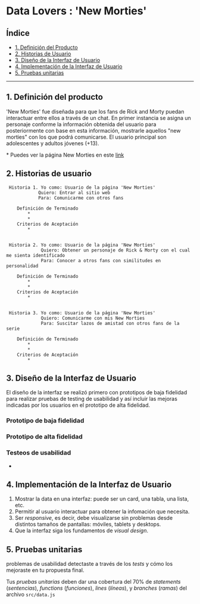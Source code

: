 # Data Lovers : 'New Morties' 

## Índice

* [1. Definición del Producto](#1-definición-del-producto)
* [2. Historias de Usuario](#2-historias-de-usuario)
* [3. Diseño de la Interfaz de Usuario](#3-diseño-de-la-interfaz-de-usuario)
* [4. Implementación de la Interfaz de Usuario](#4-implementación-de-la-interfaz-de-usuario)
* [5. Pruebas unitarias](#5-pruebas-unitarias)

***

## 1. Definición del producto

'New Morties' fue diseñada para que los fans de Rick and Morty puedan interactuar entre ellos a través de un chat. En primer instancia se asigna un personaje conforme la información obtenida del usuario para posteriormente con base en esta información, mostrarle aquellos "new morties" con los que podrá comunicarse. El usuario principal son adolescentes y adultos jóvenes (+13).

\* Puedes ver la página New Morties en este [link](https://)


## 2. Historias de usuario

     Historia 1. Yo como: Usuario de la página 'New Morties'
                Quiero: Entrar al sitio web
                Para: Comunicarme con otros fans
     
        Definición de Terminado 
            *
            *
        Criterios de Aceptación
            *


     Historia 2. Yo como: Usuario de la página 'New Morties'
                 Quiero: Obtener un personaje de Rick & Morty con el cual me sienta identificado
                 Para: Conocer a otros fans con similitudes en personalidad
            
        Definición de Terminado 
            *
            *
        Criterios de Aceptación
            *
            
   
     Historia 3. Yo como: Usuario de la página 'New Morties'
                 Quiero: Comunicarme con mis New Morties
                 Para: Suscitar lazos de amistad con otros fans de la serie

        Definición de Terminado 
            *
            *
        Criterios de Aceptación
            *

## 3. Diseño de la Interfaz de Usuario

El diseño de la interfaz se realizó primero con prototipos de baja fidelidad para realizar pruebas de testing de usabilidad y así incluir las mejoras indicadas por los usuarios en el prototipo de alta fidelidad.

### Prototipo de baja fidelidad


### Prototipo de alta fidelidad


### Testeos de usabilidad
* 


## 4. Implementación de la Interfaz de Usuario

1. Mostrar la data en una interfaz: puede ser un card, una tabla, una lista, etc.
2. Permitir al usuario interactuar para obtener la infomación que necesita. <!--filtrar y ordenar la data.-->
3. Ser _responsive_, es decir, debe visualizarse sin problemas desde distintos
   tamaños de pantallas: móviles, tablets y desktops.
4. Que la interfaz siga los fundamentos de _visual design_.


## 5. Pruebas unitarias

problemas de usabilidad detectaste a través de los _tests_ y cómo los
mejoraste en tu propuesta final.

Tus _pruebas unitarias_ deben dar una cobertura del 70% de _statements_
(_sentencias_), _functions_ (_funciones_), _lines_ (_líneas_), y _branches_
(_ramas_) del archivo `src/data.js`
